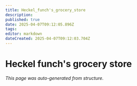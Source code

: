 ```yaml
---
title: Heckel_funch's_grocery_store
description: 
published: true
date: 2025-04-07T09:12:05.896Z
tags: 
editor: markdown
dateCreated: 2025-04-07T09:12:03.704Z
---
```


# Heckel funch's grocery store

*This page was auto-generated from structure.*